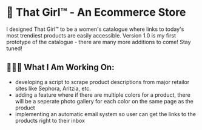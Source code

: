 # 🩷 That Girl™ - An Ecommerce Store

I designed That Girl™ to be a women's catalogue where links to today's most trendiest products are easily accessible. Version 1.0 is my first prototype of the catalogue - there are many more additions to come! Stay tuned!

## 👩🏻‍💻 What I Am Working On:
- developing a script to scrape product descriptions from major retailor sites like Sephora, Aritzia, etc.
- adding a feature where if there are multiple colors for a product, there will be a seperate photo gallery for each color on the same page as the product
- implementing an automatic email system so user can get the links to the products right to their inbox
